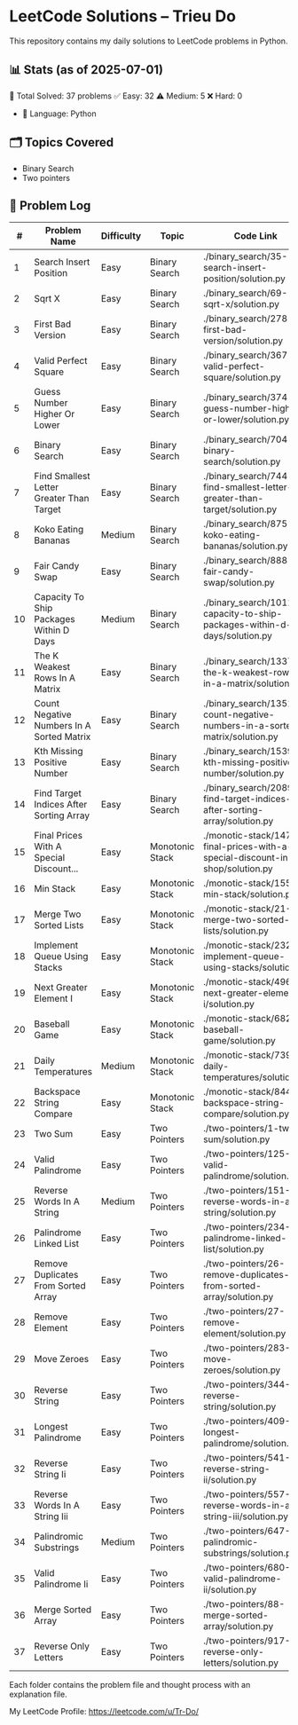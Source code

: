 # LeetCode Solutions – Trieu Do

This repository contains my daily solutions to LeetCode problems in Python.

## 📊 Stats (as of 2025-07-01)
🧠 Total Solved: 37 problems
✅ Easy: 32
⚠️ Medium: 5
❌ Hard: 0

- 💬 Language: Python

## 🗂 Topics Covered
- Binary Search
- Two pointers

## 📁 Problem Log

| #  | Problem Name                              | Difficulty   | Topic            | Code Link                                                                  |
|----|-------------------------------------------|--------------|------------------|----------------------------------------------------------------------------|
| 1  | Search Insert Position                    | Easy         | Binary Search    | ./binary_search/35-search-insert-position/solution.py                      |
| 2  | Sqrt X                                    | Easy         | Binary Search    | ./binary_search/69-sqrt-x/solution.py                                      |
| 3  | First Bad Version                         | Easy         | Binary Search    | ./binary_search/278-first-bad-version/solution.py                          |
| 4  | Valid Perfect Square                      | Easy         | Binary Search    | ./binary_search/367-valid-perfect-square/solution.py                       |
| 5  | Guess Number Higher Or Lower              | Easy         | Binary Search    | ./binary_search/374-guess-number-higher-or-lower/solution.py               |
| 6  | Binary Search                             | Easy         | Binary Search    | ./binary_search/704-binary-search/solution.py                              |
| 7  | Find Smallest Letter Greater Than Target  | Easy         | Binary Search    | ./binary_search/744-find-smallest-letter-greater-than-target/solution.py   |
| 8  | Koko Eating Bananas                       | Medium       | Binary Search    | ./binary_search/875-koko-eating-bananas/solution.py                        |
| 9  | Fair Candy Swap                           | Easy         | Binary Search    | ./binary_search/888-fair-candy-swap/solution.py                            |
| 10 | Capacity To Ship Packages Within D Days   | Medium       | Binary Search    | ./binary_search/1011-capacity-to-ship-packages-within-d-days/solution.py   |
| 11 | The K Weakest Rows In A Matrix            | Easy         | Binary Search    | ./binary_search/1337-the-k-weakest-rows-in-a-matrix/solution.py            |
| 12 | Count Negative Numbers In A Sorted Matrix | Easy         | Binary Search    | ./binary_search/1351-count-negative-numbers-in-a-sorted-matrix/solution.py |
| 13 | Kth Missing Positive Number               | Easy         | Binary Search    | ./binary_search/1539-kth-missing-positive-number/solution.py               |
| 14 | Find Target Indices After Sorting Array   | Easy         | Binary Search    | ./binary_search/2089-find-target-indices-after-sorting-array/solution.py   |
| 15 | Final Prices With A Special Discount...   | Easy         | Monotonic Stack  | ./monotic-stack/1475-final-prices-with-a-special-discount-in-a-shop/solution.py |
| 16 | Min Stack                                 | Easy         | Monotonic Stack  | ./monotic-stack/155-min-stack/solution.py                                  |
| 17 | Merge Two Sorted Lists                    | Easy         | Monotonic Stack  | ./monotic-stack/21-merge-two-sorted-lists/solution.py                      |
| 18 | Implement Queue Using Stacks              | Easy         | Monotonic Stack  | ./monotic-stack/232-implement-queue-using-stacks/solution.py               |
| 19 | Next Greater Element I                    | Easy         | Monotonic Stack  | ./monotic-stack/496-next-greater-element-i/solution.py                     |
| 20 | Baseball Game                             | Easy         | Monotonic Stack  | ./monotic-stack/682-baseball-game/solution.py                              |
| 21 | Daily Temperatures                        | Medium       | Monotonic Stack  | ./monotic-stack/739-daily-temperatures/solution.py                         |
| 22 | Backspace String Compare                  | Easy         | Monotonic Stack  | ./monotic-stack/844-backspace-string-compare/solution.py                   |
| 23 | Two Sum                                   | Easy         | Two Pointers     | ./two-pointers/1-two-sum/solution.py                                       |
| 24 | Valid Palindrome                          | Easy         | Two Pointers     | ./two-pointers/125-valid-palindrome/solution.py                            |
| 25 | Reverse Words In A String                 | Medium       | Two Pointers     | ./two-pointers/151-reverse-words-in-a-string/solution.py                   |
| 26 | Palindrome Linked List                    | Easy         | Two Pointers     | ./two-pointers/234-palindrome-linked-list/solution.py                      |
| 27 | Remove Duplicates From Sorted Array       | Easy         | Two Pointers     | ./two-pointers/26-remove-duplicates-from-sorted-array/solution.py          |
| 28 | Remove Element                            | Easy         | Two Pointers     | ./two-pointers/27-remove-element/solution.py                               |
| 29 | Move Zeroes                               | Easy         | Two Pointers     | ./two-pointers/283-move-zeroes/solution.py                                 |
| 30 | Reverse String                            | Easy         | Two Pointers     | ./two-pointers/344-reverse-string/solution.py                              |
| 31 | Longest Palindrome                        | Easy         | Two Pointers     | ./two-pointers/409-longest-palindrome/solution.py                          |
| 32 | Reverse String Ii                         | Easy         | Two Pointers     | ./two-pointers/541-reverse-string-ii/solution.py                           |
| 33 | Reverse Words In A String Iii             | Easy         | Two Pointers     | ./two-pointers/557-reverse-words-in-a-string-iii/solution.py               |
| 34 | Palindromic Substrings                    | Medium       | Two Pointers     | ./two-pointers/647-palindromic-substrings/solution.py                      |
| 35 | Valid Palindrome Ii                       | Easy         | Two Pointers     | ./two-pointers/680-valid-palindrome-ii/solution.py                         |
| 36 | Merge Sorted Array                        | Easy         | Two Pointers     | ./two-pointers/88-merge-sorted-array/solution.py                           |
| 37 | Reverse Only Letters                      | Easy         | Two Pointers     | ./two-pointers/917-reverse-only-letters/solution.py                        |

Each folder contains the problem file and thought process with an explanation file.

My LeetCode Profile:
https://leetcode.com/u/Tr-Do/